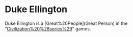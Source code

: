 # Duke Ellington

Duke Ellington is a [Great%20People](Great Person) in the "[Civilization%20%28series%29](Civilization)" games.